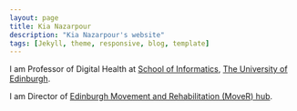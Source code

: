 ```yaml
---
layout: page
title: Kia Nazarpour
description: "Kia Nazarpour's website"
tags: [Jekyll, theme, responsive, blog, template]
---
```


<p>I am Professor of Digital Health at <a href="https://www.ed.ac.uk/informatics" target="_blank">School of Informatics</a>, <a href="https://www.ed.ac.uk/" target="_blank">The University of Edinburgh</a>. </p>

<p> I am Director of <a href="https://mover.ed.ac.uk" target="_blank">Edinburgh Movement and Rehabilitation (MoveR) hub</a>. </p>

